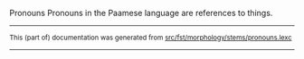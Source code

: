 Pronouns
Pronouns in the Paamese language are references to things.

* * *

<small>This (part of) documentation was generated from [src/fst/morphology/stems/pronouns.lexc](https://github.com/giellalt/lang-pma/blob/main/src/fst/morphology/stems/pronouns.lexc)</small>

---

